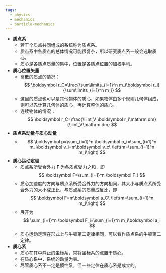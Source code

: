 ```yaml
---
tags:
  - physics
  - mechanics
  - particle-mechanics
---
```

- **质点系**
	- 若干个质点共同组成的系统称为质点系。
	- 质点系中各质点的总体情况可能很复杂，所以研究质点系一般会选取质心。
	- 质心是各质点质量的集中，位置是各质点位置的加权平均。
- **质心位置矢量** <span id="pmrdyk"></span>
	- 离散的质点的情况：
	  $$
	  \boldsymbol r_C=\frac{\sum\limits_{i=1}^n m_i\boldsymbol r_i}{\sum\limits_{i=1}^n m_i}
	  $$
	- 这里的质点也可以是其他物体的质心，如果物体由多个规则几何体组成，则可以先计算几何体的质心，再计算整体的质心。
	- 连续物体的情况：
	  $$
	  \boldsymbol r_C=\frac{\iiint_V \boldsymbol r_i\mathrm dm}{\iiint_V\mathrm dm}
	  $$
- **质点系动量与质心动量**
	- $$
	  \boldsymbol p=\sum_{i=1}^n \boldsymbol p_i=\sum_{i=1}^n m_i\boldsymbol v_i=m\boldsymbol v_c\ \left(m=\sum_{i=1}^n m_i\right)
	  $$
- **质心运动定理**
	- 质点系所受合外力 $\boldsymbol F$ 为各质点受力之和，即
	  $$
	  \boldsymbol F=\sum_{i=1}^n \boldsymbol F_i
	  $$
	- 质心加速度的方向与质点系所受合外力的方向相同，其大小与质点系所受合外力的大小成正比，与质点系的质量成反比，即
	  $$
	  \boldsymbol F=m\boldsymbol a_C\ \left(m=\sum_{i=1}^n m_i\right)
	  $$
	- 展开为
	  $$
	  \sum_{i=1}^n \boldsymbol F_i=\sum_{i=1}^n m_i\boldsymbol a_i
	  $$
	- 质心运动定理在形式上与牛顿第二定律相同，可以看作质点系的牛顿第二定律。
- **质心系** <span id="stv368"></span>
	- 质心在其中静止的坐标系，常将坐标系的点置于质心。
	- 在质心系中，系统的动量为零。
	- 尽管质心系不一定是惯性系，但一些定律在质心系是成立的。
